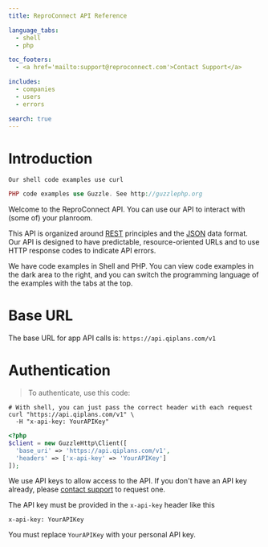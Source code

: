 ```yaml
---
title: ReproConnect API Reference

language_tabs:
  - shell
  - php

toc_footers:
  - <a href='mailto:support@reproconnect.com'>Contact Support</a>

includes:
  - companies
  - users
  - errors

search: true
---
```


# Introduction

```shell
Our shell code examples use curl
```

```php
PHP code examples use Guzzle. See http://guzzlephp.org
```

Welcome to the ReproConnect API. You can use our API to interact with (some of) your planroom.

This API is organized around <a href="https://en.wikipedia.org/wiki/Representational_state_transfer" target="_blank">REST</a> principles and the <a href="https://en.wikipedia.org/wiki/JSON" target="_blank">JSON</a> data format. Our API is designed to have predictable, resource-oriented URLs and to use HTTP response codes to indicate API errors.

We have code examples in Shell and PHP. You can view code examples in the dark area to the right, and you can switch the programming language of the examples with the tabs at the top.

# Base URL

The base URL for app API calls is: `https://api.qiplans.com/v1`

# Authentication

> To authenticate, use this code:

```shell
# With shell, you can just pass the correct header with each request
curl "https://api.qiplans.com/v1" \
  -H "x-api-key: YourAPIKey"
```

```php
<?php
$client = new GuzzleHttp\Client([
  'base_uri' => 'https://api.qiplans.com/v1',
  'headers' => ['x-api-key' => 'YourAPIKey']
]);
```

We use API keys to allow access to the API. If you don't have an API key already, please [contact support](mailto:support@reproconnect.com?subject=API+key) to request one.

The API key must be provided in the `x-api-key` header like this

`x-api-key: YourAPIKey`

<aside class="notice">
You must replace <code>YourAPIKey</code> with your personal API key.
</aside>
